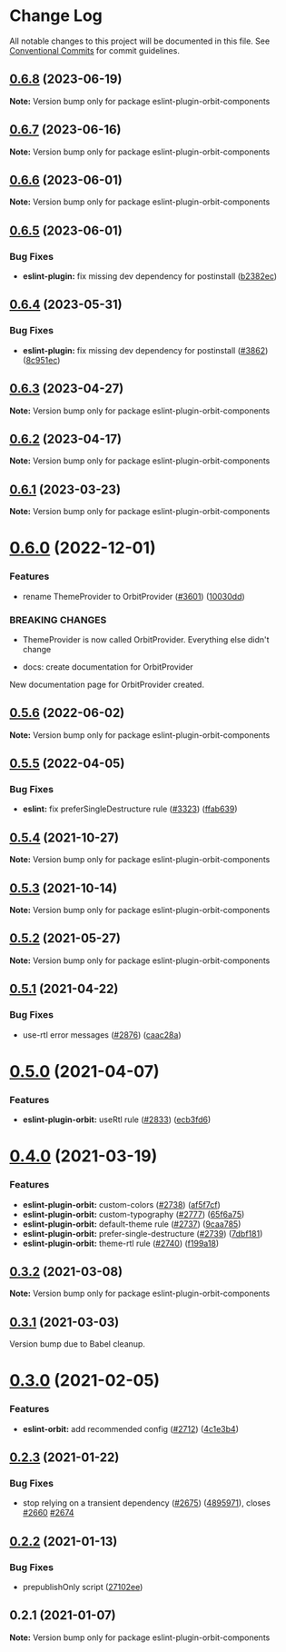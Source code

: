 # Change Log

All notable changes to this project will be documented in this file.
See [Conventional Commits](https://conventionalcommits.org) for commit guidelines.

## [0.6.8](https://github.com/kiwicom/orbit/compare/eslint-plugin-orbit-components@0.6.7...eslint-plugin-orbit-components@0.6.8) (2023-06-19)

**Note:** Version bump only for package eslint-plugin-orbit-components





## [0.6.7](https://github.com/kiwicom/orbit/compare/eslint-plugin-orbit-components@0.6.6...eslint-plugin-orbit-components@0.6.7) (2023-06-16)

**Note:** Version bump only for package eslint-plugin-orbit-components





## [0.6.6](https://github.com/kiwicom/orbit/compare/eslint-plugin-orbit-components@0.6.5...eslint-plugin-orbit-components@0.6.6) (2023-06-01)

**Note:** Version bump only for package eslint-plugin-orbit-components





## [0.6.5](https://github.com/kiwicom/orbit/compare/eslint-plugin-orbit-components@0.6.4...eslint-plugin-orbit-components@0.6.5) (2023-06-01)


### Bug Fixes

* **eslint-plugin:** fix missing dev dependency for postinstall ([b2382ec](https://github.com/kiwicom/orbit/commit/b2382ecf0272b098898324eb4bf5461f7177b158))





## [0.6.4](https://github.com/kiwicom/orbit/compare/eslint-plugin-orbit-components@0.6.3...eslint-plugin-orbit-components@0.6.4) (2023-05-31)


### Bug Fixes

* **eslint-plugin:** fix missing dev dependency for postinstall ([#3862](https://github.com/kiwicom/orbit/issues/3862)) ([8c951ec](https://github.com/kiwicom/orbit/commit/8c951ec1a3986745f463c35dda6cab2510d5104b))





## [0.6.3](https://github.com/kiwicom/orbit/compare/eslint-plugin-orbit-components@0.6.2...eslint-plugin-orbit-components@0.6.3) (2023-04-27)

**Note:** Version bump only for package eslint-plugin-orbit-components





## [0.6.2](https://github.com/kiwicom/orbit/compare/eslint-plugin-orbit-components@0.6.1...eslint-plugin-orbit-components@0.6.2) (2023-04-17)

**Note:** Version bump only for package eslint-plugin-orbit-components





## [0.6.1](https://github.com/kiwicom/orbit/compare/eslint-plugin-orbit-components@0.6.0...eslint-plugin-orbit-components@0.6.1) (2023-03-23)

**Note:** Version bump only for package eslint-plugin-orbit-components





# [0.6.0](https://github.com/kiwicom/orbit/compare/eslint-plugin-orbit-components@0.5.6...eslint-plugin-orbit-components@0.6.0) (2022-12-01)


### Features

* rename ThemeProvider to OrbitProvider ([#3601](https://github.com/kiwicom/orbit/issues/3601)) ([10030dd](https://github.com/kiwicom/orbit/commit/10030dddc66826cfd7ff84edac90afdc4897dc94))


### BREAKING CHANGES

* ThemeProvider is now called OrbitProvider.
Everything else didn't change

* docs: create documentation for OrbitProvider

New documentation page for OrbitProvider created.





## [0.5.6](https://github.com/kiwicom/orbit/compare/eslint-plugin-orbit-components@0.5.5...eslint-plugin-orbit-components@0.5.6) (2022-06-02)

**Note:** Version bump only for package eslint-plugin-orbit-components





## [0.5.5](https://github.com/kiwicom/orbit/compare/eslint-plugin-orbit-components@0.5.4...eslint-plugin-orbit-components@0.5.5) (2022-04-05)


### Bug Fixes

* **eslint:** fix preferSingleDestructure rule ([#3323](https://github.com/kiwicom/orbit/issues/3323)) ([ffab639](https://github.com/kiwicom/orbit/commit/ffab6390e4e149a6d3ced3b8a6572bc2bb9657b8))





## [0.5.4](https://github.com/kiwicom/orbit/compare/eslint-plugin-orbit-components@0.5.3...eslint-plugin-orbit-components@0.5.4) (2021-10-27)

**Note:** Version bump only for package eslint-plugin-orbit-components





## [0.5.3](https://github.com/kiwicom/orbit/compare/eslint-plugin-orbit-components@0.5.2...eslint-plugin-orbit-components@0.5.3) (2021-10-14)

**Note:** Version bump only for package eslint-plugin-orbit-components





## [0.5.2](https://github.com/kiwicom/orbit/compare/eslint-plugin-orbit-components@0.5.1...eslint-plugin-orbit-components@0.5.2) (2021-05-27)

**Note:** Version bump only for package eslint-plugin-orbit-components





## [0.5.1](https://github.com/kiwicom/orbit/compare/eslint-plugin-orbit-components@0.5.0...eslint-plugin-orbit-components@0.5.1) (2021-04-22)


### Bug Fixes

* use-rtl error messages ([#2876](https://github.com/kiwicom/orbit/issues/2876)) ([caac28a](https://github.com/kiwicom/orbit/commit/caac28a24f840f5226b7f34685cf4acd47d3cdab))





# [0.5.0](https://github.com/kiwicom/orbit/compare/eslint-plugin-orbit-components@0.4.0...eslint-plugin-orbit-components@0.5.0) (2021-04-07)


### Features

* **eslint-plugin-orbit:** useRtl rule ([#2833](https://github.com/kiwicom/orbit/issues/2833)) ([ecb3fd6](https://github.com/kiwicom/orbit/commit/ecb3fd6530cf6c9c0a3115d72bd6fb12f45aef90))





# [0.4.0](https://github.com/kiwicom/orbit/compare/eslint-plugin-orbit-components@0.3.2...eslint-plugin-orbit-components@0.4.0) (2021-03-19)


### Features

* **eslint-plugin-orbit:** custom-colors ([#2738](https://github.com/kiwicom/orbit/issues/2738)) ([af5f7cf](https://github.com/kiwicom/orbit/commit/af5f7cfac528472f0ce5e3993758ddc8c43dd4a0))
* **eslint-plugin-orbit:** custom-typography ([#2777](https://github.com/kiwicom/orbit/issues/2777)) ([65f6a75](https://github.com/kiwicom/orbit/commit/65f6a75b8d0ab8dfc8a2c0283a962a4c55bfcaa5))
* **eslint-plugin-orbit:** default-theme rule ([#2737](https://github.com/kiwicom/orbit/issues/2737)) ([9caa785](https://github.com/kiwicom/orbit/commit/9caa7850f361ba5355c5d78a693f9ddcdfcf27de))
* **eslint-plugin-orbit:** prefer-single-destructure ([#2739](https://github.com/kiwicom/orbit/issues/2739)) ([7dbf181](https://github.com/kiwicom/orbit/commit/7dbf1811acaeeca030450864577554306b61a273))
* **eslint-plugin-orbit:** theme-rtl rule ([#2740](https://github.com/kiwicom/orbit/issues/2740)) ([f199a18](https://github.com/kiwicom/orbit/commit/f199a18581b2f55e3fe6a98fca52a101d996a072))





## [0.3.2](https://github.com/kiwicom/orbit/compare/eslint-plugin-orbit-components@0.3.1...eslint-plugin-orbit-components@0.3.2) (2021-03-08)

**Note:** Version bump only for package eslint-plugin-orbit-components





## [0.3.1](https://github.com/kiwicom/orbit/compare/eslint-plugin-orbit-components@0.3.0...eslint-plugin-orbit-components@0.3.1) (2021-03-03)

Version bump due to Babel cleanup.





# [0.3.0](https://github.com/kiwicom/orbit/compare/eslint-plugin-orbit-components@0.2.3...eslint-plugin-orbit-components@0.3.0) (2021-02-05)


### Features

* **eslint-orbit:** add recommended config ([#2712](https://github.com/kiwicom/orbit/issues/2712)) ([4c1e3b4](https://github.com/kiwicom/orbit/commit/4c1e3b4af885f0d4c7b4531326a2f638756501cc))





## [0.2.3](https://github.com/kiwicom/orbit/compare/eslint-plugin-orbit-components@0.2.2...eslint-plugin-orbit-components@0.2.3) (2021-01-22)


### Bug Fixes

* stop relying on a transient dependency ([#2675](https://github.com/kiwicom/orbit/issues/2675)) ([4895971](https://github.com/kiwicom/orbit/commit/48959716c4ea209b94ad3efec4af68a92605910c)), closes [#2660](https://github.com/kiwicom/orbit/issues/2660) [#2674](https://github.com/kiwicom/orbit/issues/2674)





## [0.2.2](https://github.com/kiwicom/orbit/compare/eslint-plugin-orbit-components@0.2.1...eslint-plugin-orbit-components@0.2.2) (2021-01-13)


### Bug Fixes

* prepublishOnly script ([27102ee](https://github.com/kiwicom/orbit/commit/27102ee08cd89f277b5e329a210fe05537c40ac8))





## 0.2.1 (2021-01-07)

**Note:** Version bump only for package eslint-plugin-orbit-components
